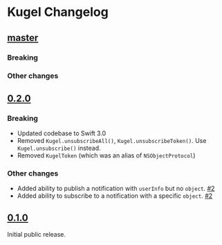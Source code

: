 Kugel Changelog
===============

## [master]

### Breaking

### Other changes

## [0.2.0]

### Breaking

 * Updated codebase to Swift 3.0
 * Removed `Kugel.unsubscribeAll()`, `Kugel.unsubscribeToken()`. Use `Kugel.unsubscribe()` instead.
 * Removed `KugelToken` (which was an alias of `NSObjectProtocol`)

### Other changes

 * Added ability to publish a notification with `userInfo` but no `object`.
   [#2](https://github.com/TakeScoop/Kugel/pull/2)
 * Added ability to subscribe to a notification with a specific `object`.
   [#2](https://github.com/TakeScoop/Kugel/pull/2)

## [0.1.0]

Initial public release.

[master]: https://github.com/TakeScoop/scoop-ios/compare/0.2.0...master
[0.2.0]: https://github.com/TakeScoop/Kugel/releases/tag/0.2.0
[0.1.0]: https://github.com/TakeScoop/Kugel/releases/tag/0.1.0